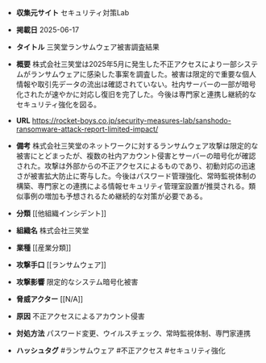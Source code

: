 - **収集元サイト**
セキュリティ対策Lab

- **掲載日**
2025-06-17

- **タイトル**
三笑堂ランサムウェア被害調査結果

- **概要**
株式会社三笑堂は2025年5月に発生した不正アクセスにより一部システムがランサムウェアに感染した事案を調査した。被害は限定的で重要な個人情報や取引先データの流出は確認されていない。社内サーバーの一部が暗号化されたが速やかに対応し復旧を完了した。今後は専門家と連携し継続的なセキュリティ強化を図る。

- **URL**
https://rocket-boys.co.jp/security-measures-lab/sanshodo-ransomware-attack-report-limited-impact/

- **備考**
株式会社三笑堂のネットワークに対するランサムウェア攻撃は限定的な被害にとどまったが、複数の社内アカウント侵害とサーバーの暗号化が確認された。攻撃は外部からの不正アクセスによるものであり、初動対応の迅速さが被害拡大防止に寄与した。今後はパスワード管理強化、常時監視体制の構築、専門家との連携による情報セキュリティ管理室設置が推奨される。類似事例の増加も予想されるため継続的な対策が必要である。

- **分類**
[[他組織インシデント]]

- **組織名**
株式会社三笑堂

- **業種**
[[産業分類]]

- **攻撃手口**
[[ランサムウェア]]

- **攻撃影響**
限定的なシステム暗号化被害

- **脅威アクター**
[[N/A]]

- **原因**
不正アクセスによるアカウント侵害

- **対処方法**
パスワード変更、ウイルスチェック、常時監視体制、専門家連携

- **ハッシュタグ**
#ランサムウェア #不正アクセス #セキュリティ強化
